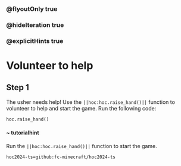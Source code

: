 ### @flyoutOnly true
### @hideIteration true
### @explicitHints true

# Volunteer to help

## Step 1
The usher needs help! Use the ``||hoc:hoc.raise_hand()||`` function to volunteer to help and start the game. Run the following code:
```python
hoc.raise_hand()
```

#### ~ tutorialhint
Run the ``||hoc:hoc.raise_hand()||`` function to start the game.




```package
hoc2024-ts=github:fc-minecraft/hoc2024-ts
```